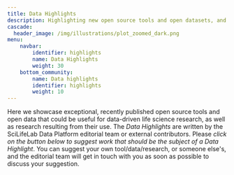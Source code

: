 ```yaml
---
title: Data Highlights
description: Highlighting new open source tools and open datasets, and research based on them.
cascade:
  header_image: /img/illustrations/plot_zoomed_dark.png
menu:
    navbar:
        identifier: highlights
        name: Data Highlights
        weight: 30
    bottom_community:
        name: Data highlights
        identifier: highlights
        weight: 10
---
```


Here we showcase exceptional, recently published open source tools and open data that could be useful for data-driven life science research, as well as research resulting from their use. The *Data Highlights* are written by the SciLifeLab Data Platform editorial team or external contributors. Please *click on the button below to suggest work that should be the subject of a Data Highlight*. You can suggest your own tool/data/research, or someone else's, and the editorial team will get in touch with you as soon as possible to discuss your suggestion.
